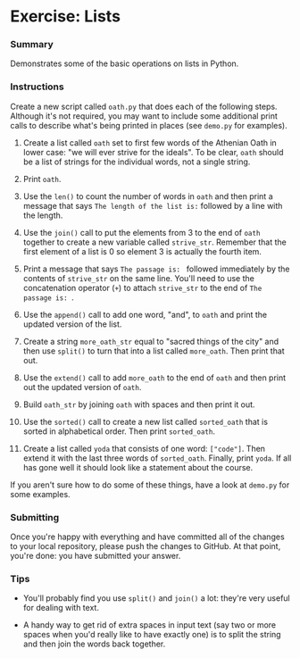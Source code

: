 # Exercise: Lists

### Summary

Demonstrates some of the basic operations on lists in Python.

### Instructions

Create a new script called `oath.py` that does each of the following steps.
Although it's not required, you may want to include some additional print
calls to describe what's being printed in places (see `demo.py` for
examples).

1. Create a list called `oath` set to first few words of the Athenian Oath
    in lower case: "we will ever strive for the ideals". To be clear, `oath`
    should be a list of strings for the individual words, not a single string.

1. Print `oath`.

1. Use the `len()` to count the number of words in `oath` and then print a
   message that says `The length of the list is:` followed by a line
   with the length.

1. Use the `join()` call to put the elements from 3 to the end of  `oath`
   together to create a new variable called `strive_str`. Remember that
   the first element of a list is 0 so element 3 is actually the fourth
   item.

1. Print a message that says `The passage is: ` followed immediately by
   the contents of `strive_str` on the same line. You'll need to use the
   concatenation operator (`+`) to attach `strive_str` to the end of
   `The passage is: `.

1. Use the `append()` call to add one word, "and", to `oath` and print
   the updated version of the list.

1. Create a string `more_oath_str` equal to "sacred things of the city" and
   then use `split()` to turn that into a list called `more_oath`. Then
   print that out.

1. Use the `extend()` call to add `more_oath` to the end of `oath` and
   then print out the updated version of `oath`.

1. Build `oath_str` by joining `oath` with spaces and then print it out.

1. Use the `sorted()` call to create a new list called `sorted_oath`
   that is sorted in alphabetical order. Then print `sorted_oath`.

1. Create a list called `yoda` that consists of one word: `["code"]`.
   Then extend it with the last three words of `sorted_oath`. Finally, print
   `yoda`. If all has gone well it should look like a statement about
   the course.

If you aren't sure how to do some of these things, have a look at `demo.py` for some examples.

### Submitting

Once you're happy with everything and have committed all of the changes to
your local repository, please push the changes to GitHub. At that point,
you're done: you have submitted your answer.

### Tips

* You'll probably find you use `split()` and `join()` a lot: they're very useful for dealing with text.

* A handy way to get rid of extra spaces in input text (say two or more
spaces when you'd really like to have exactly one) is to split the string
and then join the words back together.
